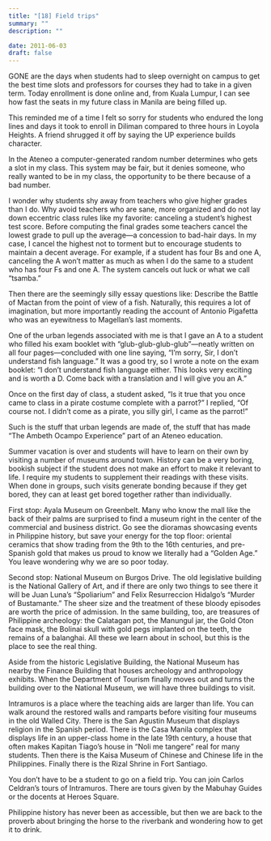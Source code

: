 ```yaml
---
title: "[18] Field trips"
summary: ""
description: ""

date: 2011-06-03
draft: false
---
```


GONE are the days when students had to sleep overnight on campus to get the best time slots and professors for courses they had to take in a given term. Today enrollment is done online and, from Kuala Lumpur, I can see how fast the seats in my future class in Manila are being filled up.

This reminded me of a time I felt so sorry for students who endured the long lines and days it took to enroll in Diliman compared to three hours in Loyola Heights. A friend shrugged it off by saying the UP experience builds character.

In the Ateneo a computer-generated random number determines who gets a slot in my class. This system may be fair, but it denies someone, who really wanted to be in my class, the opportunity to be there because of a bad number.

I wonder why students shy away from teachers who give higher grades than I do. Why avoid teachers who are sane, more organized and do not lay down eccentric class rules like my favorite: canceling a student’s highest test score. Before computing the final grades some teachers cancel the lowest grade to pull up the average—a concession to bad-hair days. In my case, I cancel the highest not to torment but to encourage students to maintain a decent average. For example, if a student has four Bs and one A, canceling the A won’t matter as much as when I do the same to a student who has four Fs and one A. The system cancels out luck or what we call “tsamba.”

Then there are the seemingly silly essay questions like: Describe the Battle of Mactan from the point of view of a fish. Naturally, this requires a lot of imagination, but more importantly reading the account of Antonio Pigafetta who was an eyewitness to Magellan’s last moments.

One of the urban legends associated with me is that I gave an A to a student who filled his exam booklet with “glub-glub-glub-glub”—neatly written on all four pages—concluded with one line saying, “I’m sorry, Sir, I don’t understand fish language.” It was a good try, so I wrote a note on the exam booklet: “I don’t understand fish language either. This looks very exciting and is worth a D. Come back with a translation and I will give you an A.”

Once on the first day of class, a student asked, “Is it true that you once came to class in a pirate costume complete with a parrot?” I replied, “Of course not. I didn’t come as a pirate, you silly girl, I came as the parrot!”

Such is the stuff that urban legends are made of, the stuff that has made “The Ambeth Ocampo Experience” part of an Ateneo education.

Summer vacation is over and students will have to learn on their own by visiting a number of museums around town. History can be a very boring, bookish subject if the student does not make an effort to make it relevant to life. I require my students to supplement their readings with these visits. When done in groups, such visits generate bonding because if they get bored, they can at least get bored together rather than individually.

First stop: Ayala Museum on Greenbelt. Many who know the mall like the back of their palms are surprised to find a museum right in the center of the commercial and business district. Go see the dioramas showcasing events in Philippine history, but save your energy for the top floor: oriental ceramics that show trading from the 9th to the 16th centuries, and pre-Spanish gold that makes us proud to know we literally had a “Golden Age.” You leave wondering why we are so poor today.

Second stop: National Museum on Burgos Drive. The old legislative building is the National Gallery of Art, and if there are only two things to see there it will be Juan Luna’s “Spoliarium” and Felix Resurreccion Hidalgo’s “Murder of Bustamante.” The sheer size and the treatment of these bloody episodes are worth the price of admission. In the same building, too, are treasures of Philippine archeology: the Calatagan pot, the Manungul jar, the Gold Oton face mask, the Bolinai skull with gold pegs implanted on the teeth, the remains of a balanghai. All these we learn about in school, but this is the place to see the real thing.

Aside from the historic Legislative Building, the National Museum has nearby the Finance Building that houses archeology and anthropology exhibits. When the Department of Tourism finally moves out and turns the building over to the National Museum, we will have three buildings to visit.

Intramuros is a place where the teaching aids are larger than life. You can walk around the restored walls and ramparts before visiting four museums in the old Walled City. There is the San Agustin Museum that displays religion in the Spanish period. There is the Casa Manila complex that displays life in an upper-class home in the late 19th century, a house that often makes Kapitan Tiago’s house in “Noli me tangere” real for many students. Then there is the Kaisa Museum of Chinese and Chinese life in the Philippines. Finally there is the Rizal Shrine in Fort Santiago.

You don’t have to be a student to go on a field trip. You can join Carlos Celdran’s tours of Intramuros. There are tours given by the Mabuhay Guides or the docents at Heroes Square.

Philippine history has never been as accessible, but then we are back to the proverb about bringing the horse to the riverbank and wondering how to get it to drink.
